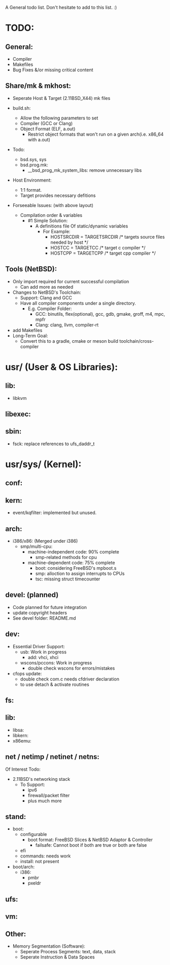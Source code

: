 A General todo list. Don't hesitate to add to this list. :)

# TODO:
## General:
- Compiler
- Makefiles
- Bug Fixes &/or missing critical content

## Share/mk & mkhost:
- Seperate Host & Target (2.11BSD_X44) mk files
- build.sh:
	- Allow the following parameters to set
	- Compiler (GCC or Clang)
	- Object Format (ELF, a.out)
		- Restrict object formats that won't run on a given arch(i.e. x86_64 with a.out)
- Todo:
	- bsd.sys, sys
	- bsd.prog.mk:
		- __bsd_prog_mk_system_libs: remove unnecessary libs
	
- Host Environment:
	- 1:1 format.
	- Target provides necessary defitions
- Forseeable Issues: (with above layout)
	- Compilation order & variables
		- #1 Simple Solution: 
			- A definitions file Of static/dynamic variables
				- For Example:
					- HOSTSRCDIR = TARGETSRCDIR 	/* targets source files needed by host */
					- HOSTCC = TARGETCC 				/* target c compiler */
					- HOSTCPP = TARGETCPP 			/* target cpp compiler */ 

## Tools (NetBSD):
- Only import required for current successful compilation
	- Can add more as needed
- Changes to NetBSD's Toolchain:
	- Support: Clang and GCC
	- Have all compiler components under a single directory.
		-  E.g. Compiler Folder:
			- GCC: binutils, flex(optional), gcc, gdb, gmake, groff, m4, mpc, mpfr
			- Clang: clang, llvm, compiler-rt
- add Makefiles
- Long-Term Goal: 
	- Convert this to a gradle, cmake or meson build toolchain/cross-compiler

# usr/ (User & OS Libraries):
## lib:
- libkvm
		
## libexec:

## sbin:
- fsck: replace references to ufs_daddr_t
		
# usr/sys/ (Kernel):
## conf:

## kern:
- event/kqfilter: implemented but unused.
	
## arch:
- i386/x86: (Merged under i386)
	- smp/multi-cpu:
		- machine-independent code: 90% complete
			- smp-related methods for cpu
		- machine-dependent code: 75% complete
			- boot: considering FreeBSD's mpboot.s
			- smp: alloction to assign interrupts to CPUs
			- tsc: missing struct timecounter

## devel: (planned)
- Code planned for future integration
- update copyright headers
- See devel folder: README.md
	
## dev:
- Essential Driver Support:
	- usb: 								Work in progress
		- add: vhci, xhci
	- wscons/pccons:						Work in progress
		- double check wscons for errors/mistakes
- cfops update:
	- double check com.c needs cfdriver declaration
	- to use detach & activate routines
	
## fs:


## lib:
- libsa:
- libkern:
- x86emu:
	
## net / netimp / netinet / netns:
Of Interest Todo:
- 2.11BSD's networking stack
	- To Support:
		- ipv6
		- firewall/packet filter
		- plus much more

## stand:
- boot:
	- configurable
		- boot format: FreeBSD Slices & NetBSD Adaptor & Controller
			- failsafe: Cannot boot if both are true or both are false
	- efi
	- commands: needs work
	- install: not present
- boot/arch:
	- i386:
		- pmbr
		- pxeldr

## ufs:

## vm:

## Other:
- Memory Segmentation (Software):
	- Seperate Process Segments: text, data, stack
	- Seperate Instruction & Data Spaces
